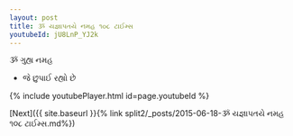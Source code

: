 ```yaml
---
layout: post
title: ૐ યજ્ઞાપતયે નમહ ૧૦૮ ટાઈમ્સ
youtubeId: jU8LnP_YJ2k
---
```

 
 
 ૐ ગુહ્ય નમહ  
 
 -  જે છુપાઈ રહ્યો છે 
 
  
 
  
 
 
 
 
 
 


{% include youtubePlayer.html id=page.youtubeId %}
 
[Next]({{ site.baseurl }}{% link  split2/_posts/2015-06-18-ૐ યજ્ઞાપતયે નમહ ૧૦૮ ટાઈમ્સ.md%})
 
